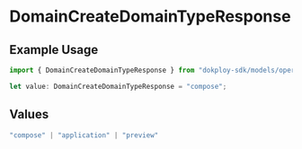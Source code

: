 # DomainCreateDomainTypeResponse

## Example Usage

```typescript
import { DomainCreateDomainTypeResponse } from "dokploy-sdk/models/operations";

let value: DomainCreateDomainTypeResponse = "compose";
```

## Values

```typescript
"compose" | "application" | "preview"
```